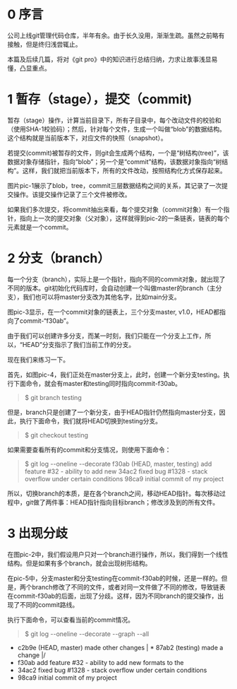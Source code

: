 # 0 序言
公司上线git管理代码仓库，半年有余。由于长久没用，渐渐生疏。虽然之前略有接触，但是终归浅尝辄止。

本篇及后续几篇，将对《git pro》中的知识进行总结归纳，力求让故事浅显易懂，凸显重点。

# 1 暂存（stage），提交（commit)
暂存（stage）操作，计算当前目录下，所有子目录中，每个改动文件的校验和（使用SHA-1校验码）；然后，针对每个文件，生成一个叫做“blob”的数据结构。这个结构就是当前版本下，对应文件的快照（snapshot）。

若提交(commit)被暂存的文件，则git会生成两个结构，一个是“树结构(tree)”，该数据对象存储指针，指向“blob”；另一个是“commit”结构，该数据对象指向“树结构”。这样，我们就把当前版本下，所有的文件改动，按照结构化方式保存起来。

图片pic-1展示了blob，tree，commit三层数据结构之间的关系，其记录了一次提交操作。该提交操作记录了三个文件被修改。

如果我们多次提交，将commit抽出来看，每个提交对象（commit对象）有一个指针，指向上一次的提交对象（父对象），这样就得到pic-2的一条链表，链表的每个元素就是一个commit。

# 2 分支（branch）

每一个分支（branch），实际上是一个指针，指向不同的commit对象，就出现了不同的版本。git初始化代码库时，会自动创建一个叫做master的branch（主分支），我们也可以将master分支改为其他名字，比如main分支。

图pic-3显示，在一个commit对象的链表上，三个分支master, v1.0，HEAD都指向了commit-“f30ab”。

由于我们可以创建许多分支，而某一时刻，我们只能在一个分支上工作，所以，“HEAD”分支指示了我们当前工作的分支。

现在我们来练习一下。

首先，如图pic-4，我们正处在master分支上，此时，创建一个新分支testing。执行下面命令，就会有master和testing同时指向commit-f30ab。

> $ git branch testing

但是，branch只是创建了一个新分支，由于HEAD指针仍然指向master分支，因此，执行下面命令，我们就将HEAD切换到testing分支。

> $ git checkout testing

如果需要查看所有的commit和分支情况，则使用下面命令：

> $ git log --oneline --decorate
f30ab (HEAD, master, testing) add feature \#32 - ability to add new
34ac2 fixed bug \#1328 - stack overflow under certain conditions
98ca9 initial commit of my project

所以，切换branch的本质，是在各个branch之间，移动HEAD指针。每次移动过程中，git做了两件事：HEAD指针指向目标branch；修改涉及到的所有文件。

# 3 出现分歧
在图pic-2中，我们假设用户只对一个branch进行操作，所以，我们得到一个线性结构。但是如果有多个branch，就会出现树形结构。

在pic-5中，分支master和分支testing在commit-f30ab的时候，还是一样的。但是，两个branch修改了不同的文件，或者对同一文件做了不同的修改，导致链表在commit-f30ab的后面，出现了分歧。这样，因为不同branch的提交操作，出现了不同的commit路线。

执行下面命令，可以查看当前的commit情况。

> $ git log --oneline --decorate --graph --all
* c2b9e (HEAD, master) made other changes
| * 87ab2 (testing) made a change
|/
* f30ab add feature \#32 - ability to add new formats to the
* 34ac2 fixed bug \#1328 - stack overflow under certain conditions
* 98ca9 initial commit of my project

